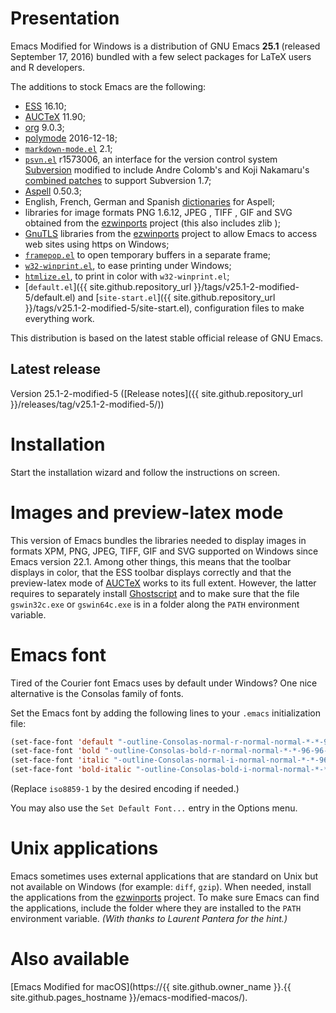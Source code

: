 Presentation
============

Emacs Modified for Windows is a distribution of GNU Emacs **25.1**
(released September 17, 2016) bundled with a few select packages for
LaTeX users and R developers.

The additions to stock Emacs are the following:

-   [ESS](http://ess.r-project.org) 16.10;
-   [AUCTeX](http://www.gnu.org/software/auctex/) 11.90;
-   [org](http://orgmode.org/) 9.0.3;
-   [polymode](https://github.com/vitoshka/polymode) 2016-12-18;
-   [`markdown-mode.el`](http://jblevins.org/projects/markdown-mode/) 2.1;
-   [`psvn.el`](http://svn.apache.org/viewvc/subversion/trunk/contrib/client-side/emacs/)
    r1573006, an interface for the version control system
    [Subversion](http://subversion.tigris.org) modified to include
    Andre Colomb's and Koji Nakamaru's
    [combined patches](http://mail-archives.apache.org/mod_mbox//subversion-dev/201208.mbox/raw/%3c503B958F.6010906@schickhardt.org%3e/1/4)
    to support Subversion 1.7;
-   [Aspell](http://aspell.net/) 0.50.3;
-   English, French, German and Spanish
    [dictionaries](http://aspell.net/win32) for Aspell;
-   libraries for image formats PNG 1.6.12, JPEG <JPEGVERSION>, TIFF
    <TIFFVERSION>, GIF <GIFLIBVERSION> and SVG <LIBRSVGVERSION>
    obtained from the
    [ezwinports](http://sourceforge.net/projects/ezwinports/files/) 
    project (this also includes zlib <ZLIBVERSION>);
-   [GnuTLS](http://www.gnutls.org) libraries <GNUTLSVERSION> from the
    [ezwinports](http://sourceforge.net/projects/ezwinports/files/)
    project to allow Emacs to access web sites using
    https on Windows;
-   [`framepop.el`](http://bazaar.launchpad.net/~vcs-imports/emacs-goodies-el/trunk/view/head:/elisp/emacs-goodies-el/framepop.el)
    to open temporary buffers in a separate frame;
-   [`w32-winprint.el`](http://www.emacswiki.org/cgi-bin/emacs?action=browse;id=w32-winprint.el),
    to ease printing under Windows;
-   [`htmlize.el`](http://fly.srk.fer.hr/~hniksic/emacs/htmlize.el), to
    print in color with `w32-winprint.el`;
-   [`default.el`]({{ site.github.repository_url }}/tags/v25.1-2-modified-5/default.el)
    and
    [`site-start.el`]({{ site.github.repository_url }}/tags/v25.1-2-modified-5/site-start.el),
    configuration files to make everything work.

This distribution is based on the latest stable official release of GNU Emacs.

Latest release
--------------

Version 25.1-2-modified-5 ([Release notes]({{ site.github.repository_url }}/releases/tag/v25.1-2-modified-5/))

Installation
============

Start the installation wizard and follow the instructions on screen.

Images and preview-latex mode
=============================

This version of Emacs bundles the libraries needed to display images
in formats XPM, PNG, JPEG, TIFF, GIF and SVG supported on Windows
since Emacs version 22.1. Among other things, this means that the
toolbar displays in color, that the ESS toolbar displays correctly and
that the preview-latex mode of
[AUCTeX](http://www.gnu.org/software/auctex/) works to its full
extent. However, the latter requires to separately install
[Ghostscript](http://www.cs.wisc.edu/~ghost/ "Ghostscript/view
utilities") and to make sure that the file `gswin32c.exe` or
`gswin64c.exe` is in a folder along the `PATH` environment variable.

Emacs font
==========

Tired of the Courier font Emacs uses by default under Windows? One nice
alternative is the Consolas family of fonts.

Set the Emacs font by adding the following lines to your `.emacs`
initialization file:

```lisp
(set-face-font 'default "-outline-Consolas-normal-r-normal-normal-*-*-96-96-c-*-iso8859-1")
(set-face-font 'bold "-outline-Consolas-bold-r-normal-normal-*-*-96-96-c-*-iso8859-1")
(set-face-font 'italic "-outline-Consolas-normal-i-normal-normal-*-*-96-96-c-*-iso8859-1")
(set-face-font 'bold-italic "-outline-Consolas-bold-i-normal-normal-*-*-96-96-c-*-iso8859-1")
```

(Replace `iso8859-1` by the desired encoding if needed.)

You may also use the `Set Default Font...` entry in the Options menu.

Unix applications
=================

Emacs sometimes uses external applications that are standard on Unix but
not available on Windows (for example: `diff`, `gzip`). When needed,
install the applications from the
[ezwinports](http://sourceforge.net/projects/ezwinports/) project. To
make sure Emacs can find the applications, include the folder where they
are installed to the `PATH` environment variable. *(With thanks to
Laurent Pantera for the hint.)*

Also available
==============

[Emacs Modified for macOS](https://{{ site.github.owner_name }}.{{ site.github.pages_hostname }}/emacs-modified-macos/).
